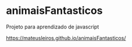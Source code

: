 # animaisFantasticos
Projeto para aprendizado de javascript

https://mateusleiros.github.io/animaisFantasticos/
